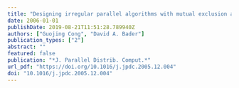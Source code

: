 ```yaml
---
title: "Designing irregular parallel algorithms with mutual exclusion and lock-free protocols"
date: 2006-01-01
publishDate: 2019-08-21T11:51:28.789940Z
authors: ["Guojing Cong", "David A. Bader"]
publication_types: ["2"]
abstract: ""
featured: false
publication: "*J. Parallel Distrib. Comput.*"
url_pdf: "https://doi.org/10.1016/j.jpdc.2005.12.004"
doi: "10.1016/j.jpdc.2005.12.004"
---
```


